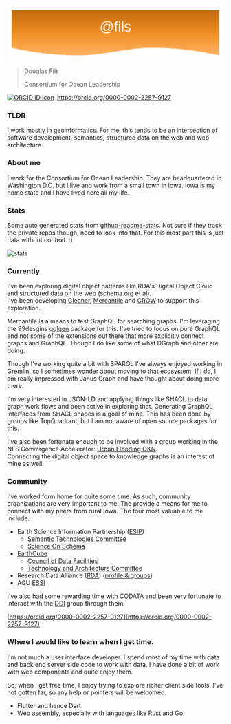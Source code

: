 <img src="https://raw.githubusercontent.com/fils/fils/master/images/banner.svg" alt="Banner image">

> Douglas Fils 
>
> Consortium for Ocean Leadership

<div itemscope itemtype="https://schema.org/Person"><a itemprop="sameAs" content="https://orcid.org/0000-0002-2257-9127" href="https://orcid.org/0000-0002-2257-9127" target="orcid.widget" rel="me noopener noreferrer" style="vertical-align:top;"><img src="https://orcid.org/sites/default/files/images/orcid_16x16.png" style="width:1em;margin-right:.5em;" alt="ORCID iD icon">https://orcid.org/0000-0002-2257-9127</a></div>

### TLDR

I work mostly in geoinformatics.  For me, this tends to be an  intersection of 
software development, semantics, structured data on the web and web architecture. 

### About me

I work for the Consortium for Ocean Leadership.  They are headquartered in 
Washington D.C. but I live and work from a small town in Iowa.   Iowa is my 
home state and I have lived here all my life.  

### Stats

Some auto generated stats from [github-readme-stats](https://github.com/anuraghazra/github-readme-stats).  Not sure if they 
track the private repos though, need to look into that.   For this most part this is just data without context.  :) 

![stats](https://github-readme-stats.vercel.app/api?username=fils&show_icons=true&theme=buefy&hide_rank=true)


### Currently

I've been exploring digital object patterns like 
RDA's Digital Object Cloud and structured data on the web (schema.org et al).   
I've been developing [Gleaner](https://gleaner.io/), [Mercantile](https://github.com/earthcubearchitecture-project418/mercantile) 
and [GROW](https://github.com/fils/goobjectweb) to support this exploration.  

Mercantile is a means to test  GraphQL for searching graphs.  I'm leveraging the 
99desgins [gqlgen](https://github.com/99designs/gqlgen) package for this. 
I've tried to focus on pure GraphQL and not some of the extensions out there that 
more explicitly connect graphs and GraphQL.   Though I do like some of what DGraph
and other are doing.  

Though I've working quite a bit with SPARQL I've always enjoyed working in Gremlin, 
so I sometimes wonder about moving to that ecosystem.   If I do, I am really 
impressed with Janus Graph and have thought about doing more there.  

I'm very interested in JSON-LD and applying things like SHACL to data graph work 
flows and been active in exploring that.   Generating GraphQL interfaces from SHACL 
shapes is a goal of mine.  This has been done by groups like TopQuadrant, but I am not
aware of open source packages for this.  

I've also been fortunate enough to be involved with a group working in 
the NFS Convergence Accelerator:
[Urban Flooding OKN](https://www.nsf.gov/od/oia/convergence-accelerator/Award%20Listings/track-a.jsp).  
Connecting the digital object space to knowledge graphs is an interest of mine as well.  

### Community

I've worked form home for quite some time.   As such, community organizations are
very important to me. The provide a means for me to connect with my peers from 
rural Iowa.  The four most valuable to me include.

* Earth Science Information Partnership ([ESIP](https://www.esipfed.org/))
    * [Semantic Technologies Committee](http://wiki.esipfed.org/index.php/Semantic_Technologies)
    * [Science On Schema](https://github.com/ESIPFed/science-on-schema.org)
* [EarthCube](https://www.earthcube.org/)
    * [Council of Data Facilities](https://www.earthcube.org/group/council-data-facilities)
    * [Technology and Architecture Committee](https://www.earthcube.org/group/technology-architecture-committee)
* Research Data Alliance ([RDA](https://www.rd-alliance.org/)) ([profile & groups](https://www.rd-alliance.org/users/fils))
* AGU [ESSI](https://connect.agu.org/essi/home)

I've also had some rewarding time with [CODATA](https://codata.org/) and been very fortunate to interact with the 
[DDI](https://ddialliance.org/) group through them.  

[https://orcid.org/0000-0002-2257-9127](https://orcid.org/0000-0002-2257-9127)

### Where I would like to learn when I get time.

I'm not much a user interface developer.   I spend most of my time with data and 
back end server side code to work with data.  I have done a bit of work with 
web components and quite enjoy them.  

So, when I get free time, I enjoy trying
to explore richer client side tools.   I've not gotten far, so any help or pointers will
be welcomed. 

* Flutter and hence Dart
* Web assembly, especially with languages like Rust and Go

